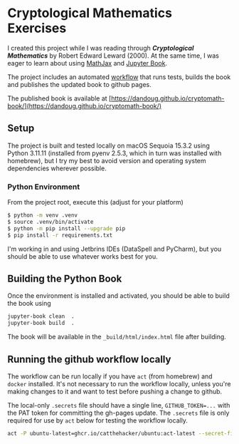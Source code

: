 # Cryptological Mathematics Exercises

I created this project while I was reading through ***Cryptological Mathematics*** by Robert Edward Leward (2000).  At the same time, I was eager to learn about using [MathJax](https://www.mathjax.org/) and [Jupyter Book](https://jupyterbook.org/en/stable/intro.html).

The project includes an automated [workflow](.github/workflows/jupyter-book.yml) that runs tests, builds the book and publishes the updated book to github pages.

The published book is available at [https://dandoug.github.io/cryptomath-book/](https://dandoug.github.io/cryptomath-book/)

## Setup

The project is built and tested locally on macOS Sequoia 15.3.2 using Python 3.11.11 (installed from pyenv 2.5.3, which in turn was installed with homebrew), but I try my best to avoid version and operating system dependencies wherever possible.

### Python Environment

From the project root, execute this (adjust for your platform)

```bash
$ python -m venv .venv
$ source .venv/bin/activate
$ python -m pip install --upgrade pip
$ pip install -r requirements.txt
```

I'm working in and using Jetbrins IDEs (DataSpell and PyCharm), but you should be able to use whatever works best for you.

## Building the Python Book

Once the environment is installed and activated, you should be able to build the book using

```bash
jupyter-book clean  .
jupyter-book build  .
```

The book will be available in the `_build/html/index.html` file after building.

## Running the github workflow locally

The workflow can be run locally if you have `act` (from homebrew) and `docker` installed.   It's not necessary to run the workflow locally, unless you're making changes to it and want to test before pushing a change to github.

The local-only `.secrets` file should have a single line, `GITHUB_TOKEN=...` with the PAT token for committing the gh-pages update.  The `.secrets` file is only required for use by `act` below for testing the workflow locally.

```bash
act -P ubuntu-latest=ghcr.io/catthehacker/ubuntu:act-latest --secret-file .secrets
```

